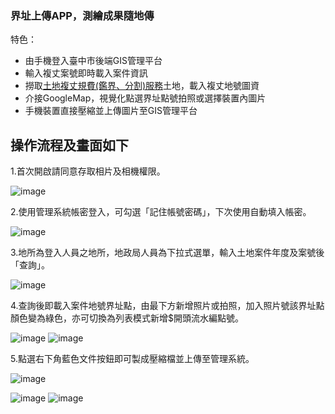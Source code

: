 ### 界址上傳APP，測繪成果隨地傳

特色：
 - 由手機登入臺中市後端GIS管理平台
 - 輸入複丈案號即時載入案件資訊
 - 撈取[土地複丈規費(鑑界、分割)服務](https://easymap.land.moi.gov.tw/BSWeb/)土地，載入複丈地號圖資
 - 介接GoogleMap，視覺化點選界址點號拍照或選擇裝置內圖片
 - 手機裝置直接壓縮並上傳圖片至GIS管理平台

## 操作流程及畫面如下

1.首次開啟請同意存取相片及相機權限。

![image](https://github.com/user-attachments/assets/d4b2be0b-2d5e-4298-bcb9-cce7b5dbaf14)


2.使用管理系統帳密登入，可勾選「記住帳號密碼」，下次使用自動填入帳密。

![image](https://github.com/user-attachments/assets/c41db0c3-6d86-4a6f-8bbe-6b5fb4804195)

3.地所為登入人員之地所，地政局人員為下拉式選單，輸入土地案件年度及案號後「查詢」。

![image](https://github.com/user-attachments/assets/d14d5054-9125-402a-984b-21e33f004c10)

4.查詢後即載入案件地號界址點，由最下方新增照片或拍照，加入照片號該界址點顏色變為綠色，亦可切換為列表模式新增$開頭流水編點號。

![image](https://github.com/user-attachments/assets/6410fb15-268f-45fa-9fbe-c7574dc25a88)
![image](https://github.com/user-attachments/assets/869626ce-67b0-487b-bffc-4180bd84a8d9)

5.點選右下角藍色文件按鈕即可製成壓縮檔並上傳至管理系統。

![image](https://github.com/user-attachments/assets/096a5ba9-5c65-49da-9afe-17faa7a75c05)

![image](https://github.com/user-attachments/assets/7a24471d-0847-443d-b6d8-915f8ecdea9f)
![image](https://github.com/user-attachments/assets/989ff287-d07a-422d-901b-b7f31a41ee89)

